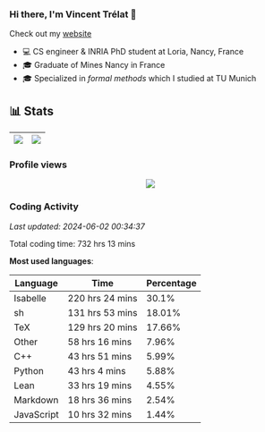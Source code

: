 ### Hi there, I'm Vincent Trélat 👋

Check out my [website](https://vtrelat.github.io)

-   💻 CS engineer & INRIA PhD student at Loria, Nancy, France
-   🎓 Graduate of Mines Nancy in France
-   🎓 Specialized in _formal methods_ which I studied at TU Munich

## 📊 **Stats**

| <img align="center" src="https://readme-stats.clckblog.space/api?username=VTrelat&show_icons=true&include_all_commits=true&theme=tokyonight&hide_border=true" /> | <img align="center" src="https://readme-stats.clckblog.space/api/top-langs/?username=VTrelat&layout=compact&theme=tokyonight&hide_border=true" /> |
| ---------------------------------------------------------------------------------------------------------------------------------------------------------------- | ------------------------------------------------------------------------------------------------------------------------------------------------- |

### Profile views

<p align="center">
 <img src="https://profile-counter.glitch.me/VTrelat/count.svg" />
</p>

<!--automations-->
### Coding Activity
_Last updated: 2024-06-02 00:34:37_

Total coding time: 732 hrs 13 mins

**Most used languages**:

| Language | Time | Percentage |
| ------------- | ------------- | ------------- |
| Isabelle | 220 hrs 24 mins | 30.1% |
| sh | 131 hrs 53 mins | 18.01% |
| TeX | 129 hrs 20 mins | 17.66% |
| Other | 58 hrs 16 mins | 7.96% |
| C++ | 43 hrs 51 mins | 5.99% |
| Python | 43 hrs 4 mins | 5.88% |
| Lean | 33 hrs 19 mins | 4.55% |
| Markdown | 18 hrs 36 mins | 2.54% |
| JavaScript | 10 hrs 32 mins | 1.44% |


